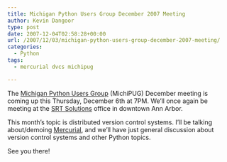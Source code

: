 ```yaml
---
title: Michigan Python Users Group December 2007 Meeting
author: Kevin Dangoor
type: post
date: 2007-12-04T02:58:28+00:00
url: /2007/12/03/michigan-python-users-group-december-2007-meeting/
categories:
  - Python
tags:
  - mercurial dvcs michipug

---
```

The [Michigan Python Users Group][1] (MichiPUG) December meeting is coming up this Thursday, December 6th at 7PM. We&#8217;ll once again be meeting at the [SRT Solutions][2] office in downtown Ann Arbor.

This month&#8217;s topic is distributed version control systems. I&#8217;ll be talking about/demoing [Mercurial][3], and we&#8217;ll have just general discussion about version control systems and other Python topics.

See you there!

 [1]: http://groups.google.com/group/michipug/web/index-2
 [2]: http://srtsolutions.com/
 [3]: http://www.selenic.com/mercurial/wiki/